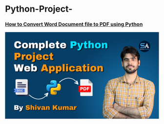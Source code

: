 # Python-Project-

### [How to Convert Word Document file to PDF using Python](https://youtu.be/57JRtFpYneg?si=sLeDjsZqxtVCEKJF)

<img src="https://github.com/Shivan118/Python-Project-/blob/main/Thumbnail%20(12).png" alt="MLBC">
